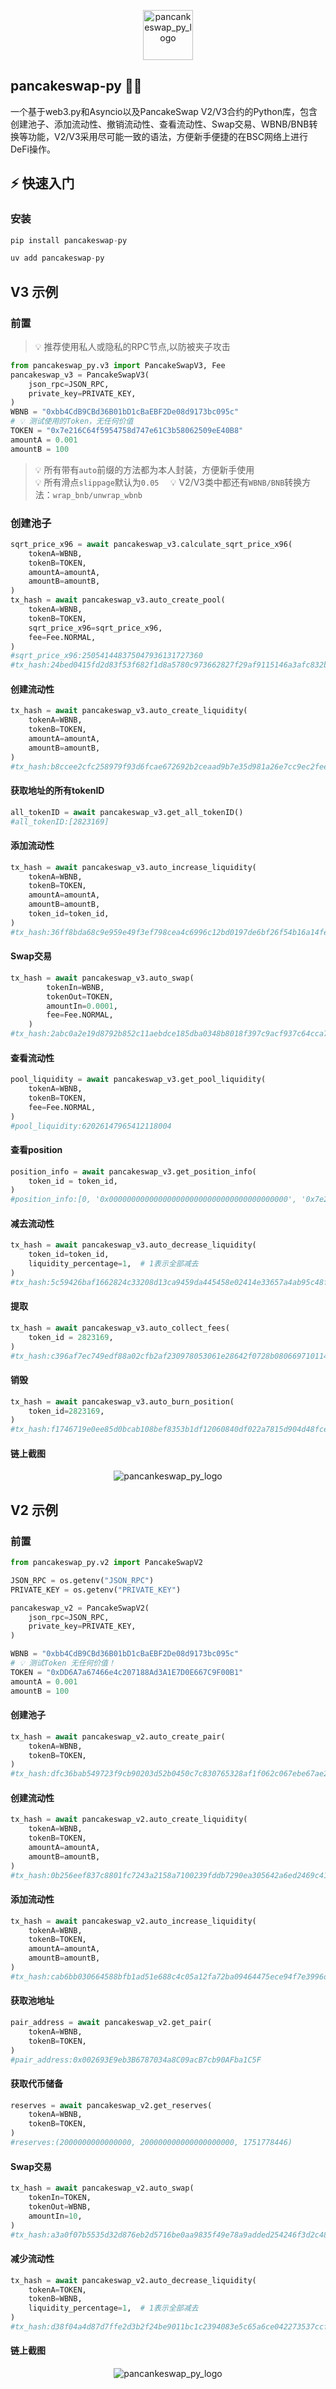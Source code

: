 <p align="center">
  <img src="docs/images/pancankeswap_py_logo.png" alt="pancankeswap_py_logo" width="80"/>
</p>


## pancakeswap-py  🍪🐍
一个基于web3.py和Asyncio以及PancakeSwap V2/V3合约的Python库，包含创建池子、添加流动性、撤销流动性、查看流动性、Swap交易、WBNB/BNB转换等功能，V2/V3采用尽可能一致的语法，方便新手便捷的在BSC网络上进行DeFi操作。

## ⚡ 快速入门

### 安装
```Python
pip install pancakeswap-py
```
```Python
uv add pancakeswap-py
```
## V3 示例

### 前置
> 💡 推荐使用私人或隐私的RPC节点,以防被夹子攻击

```Python
from pancakeswap_py.v3 import PancakeSwapV3, Fee
pancakeswap_v3 = PancakeSwapV3(
    json_rpc=JSON_RPC,
    private_key=PRIVATE_KEY,
)
WBNB = "0xbb4CdB9CBd36B01bD1cBaEBF2De08d9173bc095c"
# 💡 测试使用的Token，无任何价值
TOKEN = "0x7e216C64f5954758d747e61C3b58062509eE40B8"
amountA = 0.001
amountB = 100
```
> 💡 所有带有`auto`前缀的方法都为本人封装，方便新手使用  
> 💡 所有滑点`slippage`默认为`0.05  `
> 💡 V2/V3类中都还有`WBNB/BNB`转换方法：`wrap_bnb/unwrap_wbnb`
### 创建池子
```Python
sqrt_price_x96 = await pancakeswap_v3.calculate_sqrt_price_x96(
    tokenA=WBNB,
    tokenB=TOKEN,
    amountA=amountA,
    amountB=amountB,
)
tx_hash = await pancakeswap_v3.auto_create_pool(
    tokenA=WBNB,
    tokenB=TOKEN,
    sqrt_price_x96=sqrt_price_x96,
    fee=Fee.NORMAL,
)
#sqrt_price_x96:250541448375047936131727360
#tx_hash:24bed0415fd2d83f53f682f1d8a5780c973662827f29af9115146a3afc832bfe
```
#### 创建流动性
```Python
tx_hash = await pancakeswap_v3.auto_create_liquidity(
    tokenA=WBNB,
    tokenB=TOKEN,
    amountA=amountA,
    amountB=amountB,
)
#tx_hash:b8ccee2cfc258979f93d6fcae672692b2ceaad9b7e35d981a26e7cc9ec2feed1
```
#### 获取地址的所有tokenID
```Python
all_tokenID = await pancakeswap_v3.get_all_tokenID()
#all_tokenID:[2823169]
```
#### 添加流动性
```Python
tx_hash = await pancakeswap_v3.auto_increase_liquidity(
    tokenA=WBNB,
    tokenB=TOKEN,
    amountA=amountA,
    amountB=amountB,
    token_id=token_id,
)
#tx_hash:36ff8bda68c9e959e49f3ef798cea4c6996c12bd0197de6bf26f54b16a14fe7f
```
#### Swap交易
```Python
tx_hash = await pancakeswap_v3.auto_swap(
        tokenIn=WBNB,
        tokenOut=TOKEN,
        amountIn=0.0001,
        fee=Fee.NORMAL,
    )
#tx_hash:2abc0a2e19d8792b852c11aebdce185dba0348b8018f397c9acf937c64cca70e
```
#### 查看流动性
```Python
pool_liquidity = await pancakeswap_v3.get_pool_liquidity(
    tokenA=WBNB,
    tokenB=TOKEN,
    fee=Fee.NORMAL,
)
#pool_liquidity:62026147965412118004
```
#### 查看position
```Python
position_info = await pancakeswap_v3.get_position_info(
    token_id = token_id,
)
#position_info:[0, '0x0000000000000000000000000000000000000000', '0x7e216C64f5954758d747e61C3b58062509eE40B8', '0xbb4CdB9CBd36B01bD1cBaEBF2De08d9173bc095c', 500, -115340, -114940, 62026147965412118004, 0, 0, 0, 0]
```
#### 减去流动性
```Python
tx_hash = await pancakeswap_v3.auto_decrease_liquidity(
    token_id=token_id,
    liquidity_percentage=1,  # 1表示全部减去
)
#tx_hash:5c59426baf1662824c33208d13ca9459da445458e02414e33657a4ab95c48f4f
```
#### 提取
```Python
tx_hash = await pancakeswap_v3.auto_collect_fees(
    token_id = 2823169,
)
#tx_hash:c396af7ec749edf88a02cfb2af230978053061e28642f0728b08066971011448
```
#### 销毁
```Python
tx_hash = await pancakeswap_v3.auto_burn_position(
    token_id=2823169,
)
#tx_hash:f1746719e0ee85d0bcab108bef8353b1df12060840df022a7815d904d48fcef8
```
#### 链上截图
<div style="text-align: center;">
    <img src="docs/images/screenshot_on_the_chain_v3.png" alt="pancankeswap_py_logo" title="pancankeswap_py_logo" style="max-width: 100%; height: auto;">
</div>

## V2 示例
### 前置
```Python
from pancakeswap_py.v2 import PancakeSwapV2

JSON_RPC = os.getenv("JSON_RPC")
PRIVATE_KEY = os.getenv("PRIVATE_KEY")

pancakeswap_v2 = PancakeSwapV2(
    json_rpc=JSON_RPC,
    private_key=PRIVATE_KEY,
)

WBNB = "0xbb4CdB9CBd36B01bD1cBaEBF2De08d9173bc095c"
# 💡 测试Token 无任何价值！
TOKEN = "0xDD6A7a67466e4c207188Ad3A1E7D0E667C9F00B1"
amountA = 0.001
amountB = 100
```
#### 创建池子
```Python
tx_hash = await pancakeswap_v2.auto_create_pair(
    tokenA=WBNB,
    tokenB=TOKEN,
)
#tx_hash:dfc36bab549723f9cb90203d52b0450c7c830765328af1f062c067ebe67ae2d5
```

#### 创建流动性
```Python
tx_hash = await pancakeswap_v2.auto_create_liquidity(
    tokenA=WBNB,
    tokenB=TOKEN,
    amountA=amountA,
    amountB=amountB,
)
#tx_hash:0b256eef837c8801fc7243a2158a7100239fddb7290ea305642a6ed2469c4138
```
#### 添加流动性
```Python
tx_hash = await pancakeswap_v2.auto_increase_liquidity(
    tokenA=WBNB,
    tokenB=TOKEN,
    amountA=amountA,
    amountB=amountB,
)
#tx_hash:cab6bb030664588bfb1ad51e688c4c05a12fa72ba09464475ece94f7e3996d9b
```
#### 获取池地址
```Python
pair_address = await pancakeswap_v2.get_pair(
    tokenA=WBNB,
    tokenB=TOKEN,
)
#pair_address:0x002693E9eb3B6787034a8C09acB7cb90AFba1C5F
```
#### 获取代币储备
```Python
reserves = await pancakeswap_v2.get_reserves(
    tokenA=WBNB,
    tokenB=TOKEN,
)
#reserves:(2000000000000000, 200000000000000000000, 1751778446)
```
#### Swap交易
```Python
tx_hash = await pancakeswap_v2.auto_swap(
    tokenIn=TOKEN,
    tokenOut=WBNB,
    amountIn=10,
)
#tx_hash:a3a0f07b5535d32d876eb2d5716be0aa9835f49e78a9added254246f3d2c48ec
```
#### 减少流动性
```Python
tx_hash = await pancakeswap_v2.auto_decrease_liquidity(
    tokenA=TOKEN,
    tokenB=WBNB,
    liquidity_percentage=1,  # 1表示全部减去
)
#tx_hash:d38f04a4d87d7ffe2d3b2f24be9011bc1c2394083e5c65a6ce042273537ccfcd
```
#### 链上截图
<div style="text-align: center;">
    <img src="docs/images/screenshot_on_the_chain_v2.png" alt="pancankeswap_py_logo" title="pancankeswap_py_logo" style="max-width: 100%; height: auto;">
</div>
